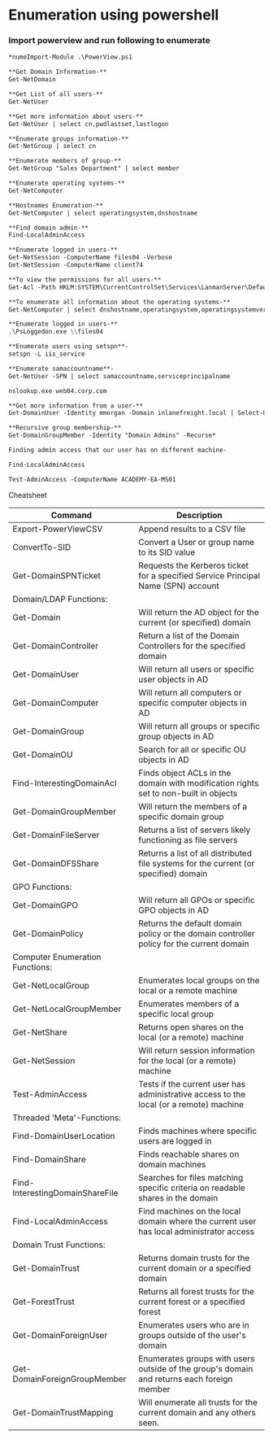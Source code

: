 # Enumeration using powershell

### Import powerview and run following to enumerate

```markdown
*numeImport-Module .\PowerView.ps1

**Get Domain Information-**
Get-NetDomain

**Get List of all users-**
Get-NetUser

**Get more information about users-**
Get-NetUser | select cn,pwdlastset,lastlogon

**Enumerate groups information-**
Get-NetGroup | select cn

**Enumerate members of group-**
Get-NetGroup "Sales Department" | select member

**Enumerate operating systems-**
Get-NetComputer

**Hostnames Enumeration-**
Get-NetComputer | select operatingsystem,dnshostname

**Find domain admin-**
Find-LocalAdminAccess

**Enumerate logged in users-**
Get-NetSession -ComputerName files04 -Verbose
Get-NetSession -ComputerName client74

**To view the permissions for all users-**
Get-Acl -Path HKLM:SYSTEM\CurrentControlSet\Services\LanmanServer\DefaultSecurity\ | fl

**To enumerate all information about the operating systems-**
Get-NetComputer | select dnshostname,operatingsystem,operatingsystemversion

**Enumerate logged in users-**
.\PsLoggedon.exe \\files04

**Enumerate users using setspn**-
setspn -L iis_service

**Enumerate samaccountname**-
Get-NetUser -SPN | select samaccountname,serviceprincipalname

nslookup.exe web04.corp.com

**Get more information from a user-**
Get-DomainUser -Identity mmorgan -Domain inlanefreight.local | Select-Object -Property name,samaccountname,description,memberof,whencreated,pwdlastset,lastlogontimestamp,accountexpires,admincount,userprincipalname,serviceprincipalname,useraccountcontrol

**Recursive group membership-**
Get-DomainGroupMember -Identity "Domain Admins" -Recurse*

```

```markdown
Finding admin access that our user has on different machine-

Find-LocalAdminAccess

Test-AdminAccess -ComputerName ACADEMY-EA-MS01

```

Cheatsheet

| Command | Description |
| --- | --- |
| Export-PowerViewCSV | Append results to a CSV file |
| ConvertTo-SID | Convert a User or group name to its SID value |
| Get-DomainSPNTicket | Requests the Kerberos ticket for a specified Service Principal Name (SPN) account |
| Domain/LDAP Functions: |  |
| Get-Domain | Will return the AD object for the current (or specified) domain |
| Get-DomainController | Return a list of the Domain Controllers for the specified domain |
| Get-DomainUser | Will return all users or specific user objects in AD |
| Get-DomainComputer | Will return all computers or specific computer objects in AD |
| Get-DomainGroup | Will return all groups or specific group objects in AD |
| Get-DomainOU | Search for all or specific OU objects in AD |
| Find-InterestingDomainAcl | Finds object ACLs in the domain with modification rights set to non-built in objects |
| Get-DomainGroupMember | Will return the members of a specific domain group |
| Get-DomainFileServer | Returns a list of servers likely functioning as file servers |
| Get-DomainDFSShare | Returns a list of all distributed file systems for the current (or specified) domain |
| GPO Functions: |  |
| Get-DomainGPO | Will return all GPOs or specific GPO objects in AD |
| Get-DomainPolicy | Returns the default domain policy or the domain controller policy for the current domain |
| Computer Enumeration Functions: |  |
| Get-NetLocalGroup | Enumerates local groups on the local or a remote machine |
| Get-NetLocalGroupMember | Enumerates members of a specific local group |
| Get-NetShare | Returns open shares on the local (or a remote) machine |
| Get-NetSession | Will return session information for the local (or a remote) machine |
| Test-AdminAccess | Tests if the current user has administrative access to the local (or a remote) machine |
| Threaded 'Meta'-Functions: |  |
| Find-DomainUserLocation | Finds machines where specific users are logged in |
| Find-DomainShare | Finds reachable shares on domain machines |
| Find-InterestingDomainShareFile | Searches for files matching specific criteria on readable shares in the domain |
| Find-LocalAdminAccess | Find machines on the local domain where the current user has local administrator access |
| Domain Trust Functions: |  |
| Get-DomainTrust | Returns domain trusts for the current domain or a specified domain |
| Get-ForestTrust | Returns all forest trusts for the current forest or a specified forest |
| Get-DomainForeignUser | Enumerates users who are in groups outside of the user's domain |
| Get-DomainForeignGroupMember | Enumerates groups with users outside of the group's domain and returns each foreign member |
| Get-DomainTrustMapping | Will enumerate all trusts for the current domain and any others seen. |